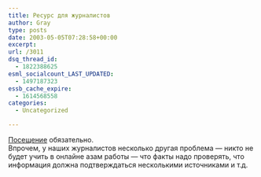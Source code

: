 ```yaml
---
title: Ресурс для журналистов
author: Gray
type: posts
date: 2003-05-05T07:28:58+00:00
excerpt:
url: /3011
dsq_thread_id:
  - 1822388625
esml_socialcount_LAST_UPDATED:
  - 1497187323
essb_cache_expire:
  - 1614568558
categories:
  - Uncategorized

---
```








<a href="http://www.cyberjournalist.net/" target="_blank">Посещение</a> обязательно.  
Впрочем, у наших журналистов несколько другая проблема &#8212; никто не будет учить в онлайне азам работы &#8212; что факты надо проверять, что информация должна подтверждаться несколькими источниками и т.д.